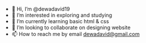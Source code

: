 - 👋 Hi, I’m @dewadavid19
- 👀 I’m interested in exploring and studying
- 🌱 I’m currently learning basic html & css 
- 💞️ I’m looking to collaborate on designing website
- 📫 How to reach me by email dewadavid@gmail.com

<!---
dewadavid19/dewadavid19 is a ✨ special ✨ repository because its `README.md` (this file) appears on your GitHub profile.
You can click the Preview link to take a look at your changes.
--->
